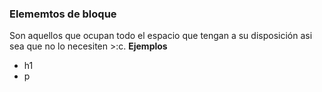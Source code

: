 ### Elememtos de bloque

Son aquellos que ocupan todo el espacio que tengan a su disposición asi sea que no lo necesiten >:c.
**Ejemplos**
 - h1
 - p